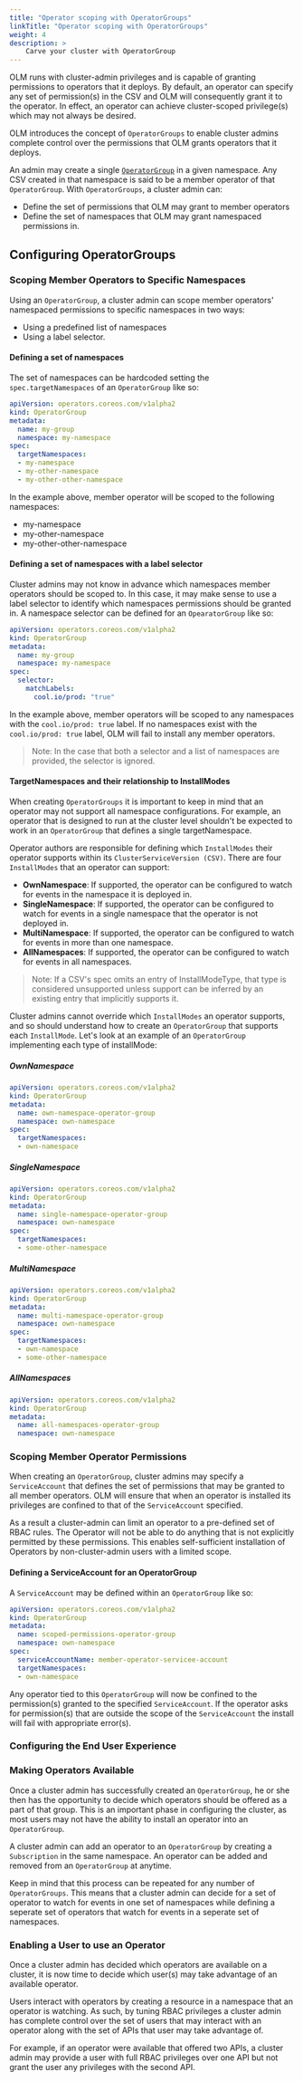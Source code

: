 ```yaml
---
title: "Operator scoping with OperatorGroups"
linkTitle: "Operator scoping with OperatorGroups"
weight: 4
description: >
    Carve your cluster with OperatorGroup
---
```


OLM runs with cluster-admin privileges and is capable of granting permissions to operators that it deploys. By default, an operator can specify any set of permission(s) in the CSV and OLM will consequently grant it to the operator. In effect, an operator can achieve cluster-scoped privilege(s) which may not always be desired.

OLM introduces the concept of `OperatorGroups` to enable cluster admins complete control over the permissions that OLM grants operators that it deploys.

An admin may create a single [`OperatorGroup`](/docs/concepts/crds/operatorgroup) in a given namespace. Any CSV created in that namespace is said to be a member operator of that `OperatorGroup`. With `OperatorGroups`, a cluster admin can:

* Define the set of permissions that OLM may grant to member operators
* Define the set of namespaces that OLM may grant namespaced permissions in.

## Configuring OperatorGroups

### Scoping Member Operators to Specific Namespaces

Using an `OperatorGroup`, a cluster admin can scope member operators' namespaced permissions to specific namespaces in two ways:

* Using a predefined list of namespaces
* Using a label selector.

#### Defining a set of namespaces

The set of namespaces can be hardcoded setting the `spec.targetNamespaces` of an `OperatorGroup` like so:

```yaml
apiVersion: operators.coreos.com/v1alpha2
kind: OperatorGroup
metadata:
  name: my-group
  namespace: my-namespace
spec:
  targetNamespaces:
  - my-namespace
  - my-other-namespace
  - my-other-other-namespace
```

In the example above, member operator will be scoped to the following namespaces:

* my-namespace
* my-other-namespace
* my-other-other-namespace

#### Defining a set of namespaces with a label selector

Cluster admins may not know in advance which namespaces member operators should be scoped to. In this case, it may make sense to use a label selector to identify which namespaces permissions should be granted in. A namespace selector can be defined for an `OpearatorGroup` like so:

```yaml
apiVersion: operators.coreos.com/v1alpha2
kind: OperatorGroup
metadata:
  name: my-group
  namespace: my-namespace
spec:
  selector:
    matchLabels:
      cool.io/prod: "true"
```

In the example above, member operators will be scoped to any namespaces with the `cool.io/prod: true` label. If no namespaces exist with the `cool.io/prod: true` label, OLM will fail to install any member operators.

>Note: In the case that both a selector and a list of namespaces are provided, the selector is ignored.

#### TargetNamespaces and their relationship to InstallModes

When creating `OperatorGroups` it is important to keep in mind that an operator may not support all namespace configurations. For example, an operator that is designed to run at the cluster level shouldn't be expected to work in an `OperatorGroup` that defines a single targetNamespace.

Operator authors are responsible for defining which `InstallModes` their operator supports within its `ClusterServiceVersion (CSV)`. There are four `InstallModes` that an operator can support:

* **OwnNamespace**: If supported, the operator can be configured to watch for events in the namespace it is deployed in.
* **SingleNamespace**: If supported, the operator can be configured to watch for events in a single namespace that the operator is not deployed in.
* **MultiNamespace**: If supported, the operator can be configured to watch for events in more than one namespace.
* **AllNamespaces**: If supported, the operator can be configured to watch for events in all namespaces.

>Note: If a CSV's spec omits an entry of InstallModeType, that type is considered unsupported unless support can be inferred by an existing entry that implicitly supports it.

Cluster admins cannot override which `InstallModes` an operator supports, and so should understand how to create an `OperatorGroup` that supports each `InstallMode`. Let's look at an example of an `OperatorGroup` implementing each type of installMode:

##### OwnNamespace

```yaml
apiVersion: operators.coreos.com/v1alpha2
kind: OperatorGroup
metadata:
  name: own-namespace-operator-group
  namespace: own-namespace
spec:
  targetNamespaces:
  - own-namespace
```

##### SingleNamespace

```yaml
apiVersion: operators.coreos.com/v1alpha2
kind: OperatorGroup
metadata:
  name: single-namespace-operator-group
  namespace: own-namespace
spec:
  targetNamespaces:
  - some-other-namespace
```

##### MultiNamespace

```yaml
apiVersion: operators.coreos.com/v1alpha2
kind: OperatorGroup
metadata:
  name: multi-namespace-operator-group
  namespace: own-namespace
spec:
  targetNamespaces:
  - own-namespace
  - some-other-namespace
```

##### AllNamespaces

```yaml
apiVersion: operators.coreos.com/v1alpha2
kind: OperatorGroup
metadata:
  name: all-namespaces-operator-group
  namespace: own-namespace
```

### Scoping Member Operator Permissions

When creating an `OperatorGroup`, cluster admins may specify a `ServiceAccount` that defines the set of permissions that may be granted to all member operators. OLM will ensure that when an operator is installed its privileges are confined to that of the `ServiceAccount` specified.

As a result a cluster-admin can limit an operator to a pre-defined set of RBAC rules. The Operator will not be able to do anything that is not explicitly permitted by these permissions. This enables self-sufficient installation of Operators by non-cluster-admin users with a limited scope.

#### Defining a ServiceAccount for an OperatorGroup

A `ServiceAccount` may be defined within an `OperatorGroup` like so:

```yaml
apiVersion: operators.coreos.com/v1alpha2
kind: OperatorGroup
metadata:
  name: scoped-permissions-operator-group
  namespace: own-namespace
spec:
  serviceAccountName: member-operator-servicee-account
  targetNamespaces:
  - own-namespace
```

Any operator tied to this `OperatorGroup` will now be confined to the permission(s) granted to the specified `ServiceAccount`. If the operator asks for permission(s) that are outside the scope of the `ServiceAccount` the install will fail with appropriate error(s).

### Configuring the End User Experience

### Making Operators Available

Once a cluster admin has successfully created an `OperatorGroup`, he or she then has the opportunity to decide which operators should be offered as a part of that group. This is an important phase in configuring the cluster, as most users may not have the ability to install an operator into an `OperatorGroup`.

A cluster admin can add an operator to an `OperatorGroup` by creating a `Subscription` in the same namespace. An operator can be added and removed from an `OperatorGroup` at anytime.

Keep in mind that this process can be repeated for any number of `OperatorGroups`. This means that a cluster admin can decide for a set of operator to watch for events in one set of namespaces while defining a seperate set of operators that watch for events in a seperate set of namespaces.

### Enabling a User to use an Operator

Once a cluster admin has decided which operators are available on a cluster, it is now time to decide which user(s) may take advantage of an available operator.

Users interact with operators by creating a resource in a namespace that an operator is watching. As such, by tuning RBAC privileges a cluster admin has complete control over the set of users that may interact with an operator along with the set of APIs that user may take advantage of.

For example, if an operator were available that offered two APIs, a cluster admin may provide a user with full RBAC privileges over one API but not grant the user any privileges with the second API.

